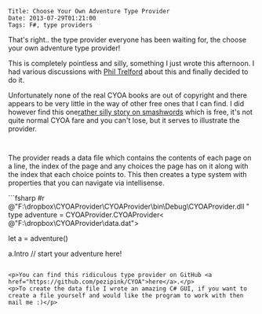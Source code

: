     Title: Choose Your Own Adventure Type Provider
    Date: 2013-07-29T01:21:00
    Tags: F#, type providers
<!-- more -->

<p>That's right.. the type provider everyone has been waiting for, the choose your own adventure type provider!</p>
<p>This is completely pointless and silly, something I just wrote this afternoon. I had various discussions with <a href="http://trelford.com/blog/">Phil Trelford</a> about this and finally decided to do it.</p>
<p>Unfortunately none of the real CYOA books are out of copyright and there appears to be very little in the way of other free ones that I can find. I did however find this one<a href="https://www.smashwords.com/books/view/108782">rather silly story on smashwords</a> which is free, it's not quite normal CYOA fare and you can't lose, but it serves to illustrate the provider.</p>
<p><img src="/image.axd?picture=2013%2f7%2fcyoa1.png" alt="" /></p>
<p><img src="/image.axd?picture=2013%2f7%2fcyoa2.png" alt="" /></p>
<p>The provider reads a data file which contains the contents of each page on a line, the index of the page and any choices the page has on it along with the index that each choice points to. This then creates a type system with properties that you can navigate via intellisense. </p>
```fsharp
#r @"F:\dropbox\CYOAProvider\CYOAProvider\bin\Debug\CYOAProvider.dll "
type adventure = CYOAProvider.CYOAProvider&lt; @"F:\dropbox\CYOAProvider\data.dat"&gt;

let a = adventure()

a.Intro  // start your adventure here!
```

<p>You can find this ridiculous type provider on GitHub <a href="https://github.com/pezipink/CYOA">here</a>.</p>
<p>To create the data file I wrote an amazing C# GUI, if you want to create a file yourself and would like the program to work with then mail me :)</p>